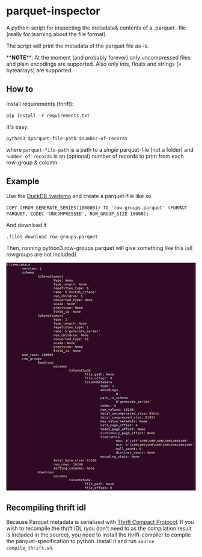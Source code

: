 # parquet-inspector

A python-script for inspecting the metadata& contents of a .parquet -file (really for learning about the file format).

The script will print the metadata of the parquet file as-is. 

\*\***NOTE**\*\*: At the moment (and probably forever) only uncompressed files and plain encodings are supported. Also only ints, floats and strings (= bytearrays) are supported.

## How to

Install requirements (thrift):

    pip install -r requirements.txt

It's easy:

    python3 $parquet-file-path $number-of-records

where `parquet-file-path` is a path to a *single* parquet-file (not a folder) and `number-of-records` is an (optional) number of records to print from each row-group & column.

## Example

Use the [DuckDB livedemo](https://shell.duckdb.org/) and create a parquet-file like so

    COPY (FROM GENERATE_SERIES(100000)) TO 'row-groups.parquet' (FORMAT PARQUET, CODEC 'UNCOMPRESSED', ROW_GROUP_SIZE 10000);

And download it

    .files download row-groups.parquet

Then, running python3 row-groups.parquet will give something like this (all rowgroups are not included)

![documentation/example.png](documentation/example.png)


## Recompiling thrift idl

Because Parquet metadata is serialized with [Thrift Compact Protocol](https://github.com/apache/thrift). If you wish to recompile the thrift IDL (you don't need to as the compilation result is included in the source), you need to install the thrift-compiler to compile the parquet-specification to python. Install it and run `source compile_thrift.sh`. 



